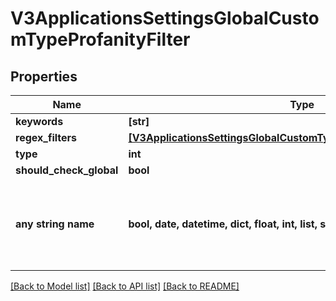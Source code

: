 # V3ApplicationsSettingsGlobalCustomTypeProfanityFilter


## Properties
Name | Type | Description | Notes
------------ | ------------- | ------------- | -------------
**keywords** | **[str]** |  | [optional] 
**regex_filters** | [**[V3ApplicationsSettingsGlobalCustomTypeProfanityFilterRegexFilters]**](V3ApplicationsSettingsGlobalCustomTypeProfanityFilterRegexFilters.md) |  | [optional] 
**type** | **int** |  | [optional] 
**should_check_global** | **bool** |  | [optional] 
**any string name** | **bool, date, datetime, dict, float, int, list, str, none_type** | any string name can be used but the value must be the correct type | [optional]

[[Back to Model list]](../README.md#documentation-for-models) [[Back to API list]](../README.md#documentation-for-api-endpoints) [[Back to README]](../README.md)


